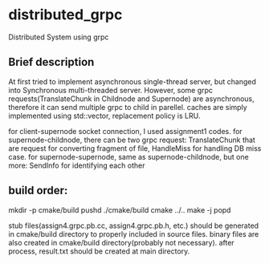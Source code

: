 # distributed_grpc
Distributed System using grpc

## Brief description
At first tried to implement asynchronous single-thread server, but changed into Synchronous multi-threaded server.
However, some grpc requests(TranslateChunk in Childnode and Supernode) are asynchronous, therefore it can send multiple grpc to child in parellel.
caches are simply implemented using std::vector, replacement policy is LRU.

for client-supernode socket connection, I used assignment1 codes.
for supernode-childnode, there can be two grpc request:
    TranslateChunk that are request for converting fragment of file,
    HandleMiss for handling DB miss case.
for supernode-supernode, same as supernode-childnode, but one more:
    SendInfo for identifying each other

## build order:
mkdir -p cmake/build
pushd ./cmake/build
cmake ../..
make -j
popd

stub files(assign4.grpc.pb.cc, assign4.grpc.pb.h, etc.) should be generated in cmake/build directory to properly included in source files.
binary files are also created in cmake/build directory(probably not necessary).
after process, result.txt should be created at main directory.
